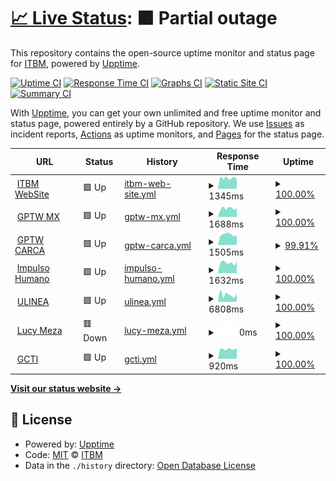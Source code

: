 # [📈 Live Status](https://itbm-services.github.io/projects): <!--live status--> **🟧 Partial outage**

This repository contains the open-source uptime monitor and status page for [ITBM](https://itbm-services.github.io/projects), powered by [Upptime](https://github.com/upptime/upptime).

[![Uptime CI](https://github.com/itbm-services/projects/workflows/Uptime%20CI/badge.svg)](https://github.com/itbm-services/projects/actions?query=workflow%3A%22Uptime+CI%22)
[![Response Time CI](https://github.com/itbm-services/projects/workflows/Response%20Time%20CI/badge.svg)](https://github.com/itbm-services/projects/actions?query=workflow%3A%22Response+Time+CI%22)
[![Graphs CI](https://github.com/itbm-services/projects/workflows/Graphs%20CI/badge.svg)](https://github.com/itbm-services/projects/actions?query=workflow%3A%22Graphs+CI%22)
[![Static Site CI](https://github.com/itbm-services/projects/workflows/Static%20Site%20CI/badge.svg)](https://github.com/itbm-services/projects/actions?query=workflow%3A%22Static+Site+CI%22)
[![Summary CI](https://github.com/itbm-services/projects/workflows/Summary%20CI/badge.svg)](https://github.com/itbm-services/projects/actions?query=workflow%3A%22Summary+CI%22)

With [Upptime](https://upptime.js.org), you can get your own unlimited and free uptime monitor and status page, powered entirely by a GitHub repository. We use [Issues](https://github.com/itbm-services/projects/issues) as incident reports, [Actions](https://github.com/itbm-services/projects/actions) as uptime monitors, and [Pages](https://itbm-services.github.io/projects) for the status page.

<!--start: status pages-->
<!-- This summary is generated by Upptime (https://github.com/upptime/upptime) -->
<!-- Do not edit this manually, your changes will be overwritten -->
<!-- prettier-ignore -->
| URL | Status | History | Response Time | Uptime |
| --- | ------ | ------- | ------------- | ------ |
| <img alt="" src="https://icons.duckduckgo.com/ip3/itbm.mx.ico" height="13"> [ITBM WebSite](https://itbm.mx) | 🟩 Up | [itbm-web-site.yml](https://github.com/itbm-services/projects/commits/HEAD/history/itbm-web-site.yml) | <details><summary><img alt="Response time graph" src="./graphs/itbm-web-site/response-time-week.png" height="20"> 1345ms</summary><br><a href="https://itbm-services.github.io/projects/history/itbm-web-site"><img alt="Response time 1250" src="https://img.shields.io/endpoint?url=https%3A%2F%2Fraw.githubusercontent.com%2Fitbm-services%2Fprojects%2FHEAD%2Fapi%2Fitbm-web-site%2Fresponse-time.json"></a><br><a href="https://itbm-services.github.io/projects/history/itbm-web-site"><img alt="24-hour response time 1166" src="https://img.shields.io/endpoint?url=https%3A%2F%2Fraw.githubusercontent.com%2Fitbm-services%2Fprojects%2FHEAD%2Fapi%2Fitbm-web-site%2Fresponse-time-day.json"></a><br><a href="https://itbm-services.github.io/projects/history/itbm-web-site"><img alt="7-day response time 1345" src="https://img.shields.io/endpoint?url=https%3A%2F%2Fraw.githubusercontent.com%2Fitbm-services%2Fprojects%2FHEAD%2Fapi%2Fitbm-web-site%2Fresponse-time-week.json"></a><br><a href="https://itbm-services.github.io/projects/history/itbm-web-site"><img alt="30-day response time 1457" src="https://img.shields.io/endpoint?url=https%3A%2F%2Fraw.githubusercontent.com%2Fitbm-services%2Fprojects%2FHEAD%2Fapi%2Fitbm-web-site%2Fresponse-time-month.json"></a><br><a href="https://itbm-services.github.io/projects/history/itbm-web-site"><img alt="1-year response time 1250" src="https://img.shields.io/endpoint?url=https%3A%2F%2Fraw.githubusercontent.com%2Fitbm-services%2Fprojects%2FHEAD%2Fapi%2Fitbm-web-site%2Fresponse-time-year.json"></a></details> | <details><summary><a href="https://itbm-services.github.io/projects/history/itbm-web-site">100.00%</a></summary><a href="https://itbm-services.github.io/projects/history/itbm-web-site"><img alt="All-time uptime 99.27%" src="https://img.shields.io/endpoint?url=https%3A%2F%2Fraw.githubusercontent.com%2Fitbm-services%2Fprojects%2FHEAD%2Fapi%2Fitbm-web-site%2Fuptime.json"></a><br><a href="https://itbm-services.github.io/projects/history/itbm-web-site"><img alt="24-hour uptime 100.00%" src="https://img.shields.io/endpoint?url=https%3A%2F%2Fraw.githubusercontent.com%2Fitbm-services%2Fprojects%2FHEAD%2Fapi%2Fitbm-web-site%2Fuptime-day.json"></a><br><a href="https://itbm-services.github.io/projects/history/itbm-web-site"><img alt="7-day uptime 100.00%" src="https://img.shields.io/endpoint?url=https%3A%2F%2Fraw.githubusercontent.com%2Fitbm-services%2Fprojects%2FHEAD%2Fapi%2Fitbm-web-site%2Fuptime-week.json"></a><br><a href="https://itbm-services.github.io/projects/history/itbm-web-site"><img alt="30-day uptime 100.00%" src="https://img.shields.io/endpoint?url=https%3A%2F%2Fraw.githubusercontent.com%2Fitbm-services%2Fprojects%2FHEAD%2Fapi%2Fitbm-web-site%2Fuptime-month.json"></a><br><a href="https://itbm-services.github.io/projects/history/itbm-web-site"><img alt="1-year uptime 99.27%" src="https://img.shields.io/endpoint?url=https%3A%2F%2Fraw.githubusercontent.com%2Fitbm-services%2Fprojects%2FHEAD%2Fapi%2Fitbm-web-site%2Fuptime-year.json"></a></details>
| <img alt="" src="https://icons.duckduckgo.com/ip3/greatplacetowork.com.mx.ico" height="13"> [GPTW MX](https://greatplacetowork.com.mx) | 🟩 Up | [gptw-mx.yml](https://github.com/itbm-services/projects/commits/HEAD/history/gptw-mx.yml) | <details><summary><img alt="Response time graph" src="./graphs/gptw-mx/response-time-week.png" height="20"> 1688ms</summary><br><a href="https://itbm-services.github.io/projects/history/gptw-mx"><img alt="Response time 604" src="https://img.shields.io/endpoint?url=https%3A%2F%2Fraw.githubusercontent.com%2Fitbm-services%2Fprojects%2FHEAD%2Fapi%2Fgptw-mx%2Fresponse-time.json"></a><br><a href="https://itbm-services.github.io/projects/history/gptw-mx"><img alt="24-hour response time 1790" src="https://img.shields.io/endpoint?url=https%3A%2F%2Fraw.githubusercontent.com%2Fitbm-services%2Fprojects%2FHEAD%2Fapi%2Fgptw-mx%2Fresponse-time-day.json"></a><br><a href="https://itbm-services.github.io/projects/history/gptw-mx"><img alt="7-day response time 1688" src="https://img.shields.io/endpoint?url=https%3A%2F%2Fraw.githubusercontent.com%2Fitbm-services%2Fprojects%2FHEAD%2Fapi%2Fgptw-mx%2Fresponse-time-week.json"></a><br><a href="https://itbm-services.github.io/projects/history/gptw-mx"><img alt="30-day response time 1106" src="https://img.shields.io/endpoint?url=https%3A%2F%2Fraw.githubusercontent.com%2Fitbm-services%2Fprojects%2FHEAD%2Fapi%2Fgptw-mx%2Fresponse-time-month.json"></a><br><a href="https://itbm-services.github.io/projects/history/gptw-mx"><img alt="1-year response time 604" src="https://img.shields.io/endpoint?url=https%3A%2F%2Fraw.githubusercontent.com%2Fitbm-services%2Fprojects%2FHEAD%2Fapi%2Fgptw-mx%2Fresponse-time-year.json"></a></details> | <details><summary><a href="https://itbm-services.github.io/projects/history/gptw-mx">100.00%</a></summary><a href="https://itbm-services.github.io/projects/history/gptw-mx"><img alt="All-time uptime 99.83%" src="https://img.shields.io/endpoint?url=https%3A%2F%2Fraw.githubusercontent.com%2Fitbm-services%2Fprojects%2FHEAD%2Fapi%2Fgptw-mx%2Fuptime.json"></a><br><a href="https://itbm-services.github.io/projects/history/gptw-mx"><img alt="24-hour uptime 100.00%" src="https://img.shields.io/endpoint?url=https%3A%2F%2Fraw.githubusercontent.com%2Fitbm-services%2Fprojects%2FHEAD%2Fapi%2Fgptw-mx%2Fuptime-day.json"></a><br><a href="https://itbm-services.github.io/projects/history/gptw-mx"><img alt="7-day uptime 100.00%" src="https://img.shields.io/endpoint?url=https%3A%2F%2Fraw.githubusercontent.com%2Fitbm-services%2Fprojects%2FHEAD%2Fapi%2Fgptw-mx%2Fuptime-week.json"></a><br><a href="https://itbm-services.github.io/projects/history/gptw-mx"><img alt="30-day uptime 100.00%" src="https://img.shields.io/endpoint?url=https%3A%2F%2Fraw.githubusercontent.com%2Fitbm-services%2Fprojects%2FHEAD%2Fapi%2Fgptw-mx%2Fuptime-month.json"></a><br><a href="https://itbm-services.github.io/projects/history/gptw-mx"><img alt="1-year uptime 99.83%" src="https://img.shields.io/endpoint?url=https%3A%2F%2Fraw.githubusercontent.com%2Fitbm-services%2Fprojects%2FHEAD%2Fapi%2Fgptw-mx%2Fuptime-year.json"></a></details>
| <img alt="" src="https://icons.duckduckgo.com/ip3/greatplacetoworkcarca.com.ico" height="13"> [GPTW CARCA](https://greatplacetoworkcarca.com/es) | 🟩 Up | [gptw-carca.yml](https://github.com/itbm-services/projects/commits/HEAD/history/gptw-carca.yml) | <details><summary><img alt="Response time graph" src="./graphs/gptw-carca/response-time-week.png" height="20"> 1505ms</summary><br><a href="https://itbm-services.github.io/projects/history/gptw-carca"><img alt="Response time 1720" src="https://img.shields.io/endpoint?url=https%3A%2F%2Fraw.githubusercontent.com%2Fitbm-services%2Fprojects%2FHEAD%2Fapi%2Fgptw-carca%2Fresponse-time.json"></a><br><a href="https://itbm-services.github.io/projects/history/gptw-carca"><img alt="24-hour response time 1484" src="https://img.shields.io/endpoint?url=https%3A%2F%2Fraw.githubusercontent.com%2Fitbm-services%2Fprojects%2FHEAD%2Fapi%2Fgptw-carca%2Fresponse-time-day.json"></a><br><a href="https://itbm-services.github.io/projects/history/gptw-carca"><img alt="7-day response time 1505" src="https://img.shields.io/endpoint?url=https%3A%2F%2Fraw.githubusercontent.com%2Fitbm-services%2Fprojects%2FHEAD%2Fapi%2Fgptw-carca%2Fresponse-time-week.json"></a><br><a href="https://itbm-services.github.io/projects/history/gptw-carca"><img alt="30-day response time 1591" src="https://img.shields.io/endpoint?url=https%3A%2F%2Fraw.githubusercontent.com%2Fitbm-services%2Fprojects%2FHEAD%2Fapi%2Fgptw-carca%2Fresponse-time-month.json"></a><br><a href="https://itbm-services.github.io/projects/history/gptw-carca"><img alt="1-year response time 1720" src="https://img.shields.io/endpoint?url=https%3A%2F%2Fraw.githubusercontent.com%2Fitbm-services%2Fprojects%2FHEAD%2Fapi%2Fgptw-carca%2Fresponse-time-year.json"></a></details> | <details><summary><a href="https://itbm-services.github.io/projects/history/gptw-carca">99.91%</a></summary><a href="https://itbm-services.github.io/projects/history/gptw-carca"><img alt="All-time uptime 99.44%" src="https://img.shields.io/endpoint?url=https%3A%2F%2Fraw.githubusercontent.com%2Fitbm-services%2Fprojects%2FHEAD%2Fapi%2Fgptw-carca%2Fuptime.json"></a><br><a href="https://itbm-services.github.io/projects/history/gptw-carca"><img alt="24-hour uptime 99.39%" src="https://img.shields.io/endpoint?url=https%3A%2F%2Fraw.githubusercontent.com%2Fitbm-services%2Fprojects%2FHEAD%2Fapi%2Fgptw-carca%2Fuptime-day.json"></a><br><a href="https://itbm-services.github.io/projects/history/gptw-carca"><img alt="7-day uptime 99.91%" src="https://img.shields.io/endpoint?url=https%3A%2F%2Fraw.githubusercontent.com%2Fitbm-services%2Fprojects%2FHEAD%2Fapi%2Fgptw-carca%2Fuptime-week.json"></a><br><a href="https://itbm-services.github.io/projects/history/gptw-carca"><img alt="30-day uptime 99.94%" src="https://img.shields.io/endpoint?url=https%3A%2F%2Fraw.githubusercontent.com%2Fitbm-services%2Fprojects%2FHEAD%2Fapi%2Fgptw-carca%2Fuptime-month.json"></a><br><a href="https://itbm-services.github.io/projects/history/gptw-carca"><img alt="1-year uptime 99.44%" src="https://img.shields.io/endpoint?url=https%3A%2F%2Fraw.githubusercontent.com%2Fitbm-services%2Fprojects%2FHEAD%2Fapi%2Fgptw-carca%2Fuptime-year.json"></a></details>
| <img alt="" src="https://icons.duckduckgo.com/ip3/impulsohumano.org.ico" height="13"> [Impulso Humano](https://impulsohumano.org) | 🟩 Up | [impulso-humano.yml](https://github.com/itbm-services/projects/commits/HEAD/history/impulso-humano.yml) | <details><summary><img alt="Response time graph" src="./graphs/impulso-humano/response-time-week.png" height="20"> 1632ms</summary><br><a href="https://itbm-services.github.io/projects/history/impulso-humano"><img alt="Response time 1285" src="https://img.shields.io/endpoint?url=https%3A%2F%2Fraw.githubusercontent.com%2Fitbm-services%2Fprojects%2FHEAD%2Fapi%2Fimpulso-humano%2Fresponse-time.json"></a><br><a href="https://itbm-services.github.io/projects/history/impulso-humano"><img alt="24-hour response time 1772" src="https://img.shields.io/endpoint?url=https%3A%2F%2Fraw.githubusercontent.com%2Fitbm-services%2Fprojects%2FHEAD%2Fapi%2Fimpulso-humano%2Fresponse-time-day.json"></a><br><a href="https://itbm-services.github.io/projects/history/impulso-humano"><img alt="7-day response time 1632" src="https://img.shields.io/endpoint?url=https%3A%2F%2Fraw.githubusercontent.com%2Fitbm-services%2Fprojects%2FHEAD%2Fapi%2Fimpulso-humano%2Fresponse-time-week.json"></a><br><a href="https://itbm-services.github.io/projects/history/impulso-humano"><img alt="30-day response time 1560" src="https://img.shields.io/endpoint?url=https%3A%2F%2Fraw.githubusercontent.com%2Fitbm-services%2Fprojects%2FHEAD%2Fapi%2Fimpulso-humano%2Fresponse-time-month.json"></a><br><a href="https://itbm-services.github.io/projects/history/impulso-humano"><img alt="1-year response time 1285" src="https://img.shields.io/endpoint?url=https%3A%2F%2Fraw.githubusercontent.com%2Fitbm-services%2Fprojects%2FHEAD%2Fapi%2Fimpulso-humano%2Fresponse-time-year.json"></a></details> | <details><summary><a href="https://itbm-services.github.io/projects/history/impulso-humano">100.00%</a></summary><a href="https://itbm-services.github.io/projects/history/impulso-humano"><img alt="All-time uptime 66.24%" src="https://img.shields.io/endpoint?url=https%3A%2F%2Fraw.githubusercontent.com%2Fitbm-services%2Fprojects%2FHEAD%2Fapi%2Fimpulso-humano%2Fuptime.json"></a><br><a href="https://itbm-services.github.io/projects/history/impulso-humano"><img alt="24-hour uptime 100.00%" src="https://img.shields.io/endpoint?url=https%3A%2F%2Fraw.githubusercontent.com%2Fitbm-services%2Fprojects%2FHEAD%2Fapi%2Fimpulso-humano%2Fuptime-day.json"></a><br><a href="https://itbm-services.github.io/projects/history/impulso-humano"><img alt="7-day uptime 100.00%" src="https://img.shields.io/endpoint?url=https%3A%2F%2Fraw.githubusercontent.com%2Fitbm-services%2Fprojects%2FHEAD%2Fapi%2Fimpulso-humano%2Fuptime-week.json"></a><br><a href="https://itbm-services.github.io/projects/history/impulso-humano"><img alt="30-day uptime 99.64%" src="https://img.shields.io/endpoint?url=https%3A%2F%2Fraw.githubusercontent.com%2Fitbm-services%2Fprojects%2FHEAD%2Fapi%2Fimpulso-humano%2Fuptime-month.json"></a><br><a href="https://itbm-services.github.io/projects/history/impulso-humano"><img alt="1-year uptime 66.24%" src="https://img.shields.io/endpoint?url=https%3A%2F%2Fraw.githubusercontent.com%2Fitbm-services%2Fprojects%2FHEAD%2Fapi%2Fimpulso-humano%2Fuptime-year.json"></a></details>
| <img alt="" src="https://icons.duckduckgo.com/ip3/ulinea.edu.mx.ico" height="13"> [ULINEA](https://ulinea.edu.mx) | 🟩 Up | [ulinea.yml](https://github.com/itbm-services/projects/commits/HEAD/history/ulinea.yml) | <details><summary><img alt="Response time graph" src="./graphs/ulinea/response-time-week.png" height="20"> 6808ms</summary><br><a href="https://itbm-services.github.io/projects/history/ulinea"><img alt="Response time 3425" src="https://img.shields.io/endpoint?url=https%3A%2F%2Fraw.githubusercontent.com%2Fitbm-services%2Fprojects%2FHEAD%2Fapi%2Fulinea%2Fresponse-time.json"></a><br><a href="https://itbm-services.github.io/projects/history/ulinea"><img alt="24-hour response time 8087" src="https://img.shields.io/endpoint?url=https%3A%2F%2Fraw.githubusercontent.com%2Fitbm-services%2Fprojects%2FHEAD%2Fapi%2Fulinea%2Fresponse-time-day.json"></a><br><a href="https://itbm-services.github.io/projects/history/ulinea"><img alt="7-day response time 6808" src="https://img.shields.io/endpoint?url=https%3A%2F%2Fraw.githubusercontent.com%2Fitbm-services%2Fprojects%2FHEAD%2Fapi%2Fulinea%2Fresponse-time-week.json"></a><br><a href="https://itbm-services.github.io/projects/history/ulinea"><img alt="30-day response time 6435" src="https://img.shields.io/endpoint?url=https%3A%2F%2Fraw.githubusercontent.com%2Fitbm-services%2Fprojects%2FHEAD%2Fapi%2Fulinea%2Fresponse-time-month.json"></a><br><a href="https://itbm-services.github.io/projects/history/ulinea"><img alt="1-year response time 3425" src="https://img.shields.io/endpoint?url=https%3A%2F%2Fraw.githubusercontent.com%2Fitbm-services%2Fprojects%2FHEAD%2Fapi%2Fulinea%2Fresponse-time-year.json"></a></details> | <details><summary><a href="https://itbm-services.github.io/projects/history/ulinea">100.00%</a></summary><a href="https://itbm-services.github.io/projects/history/ulinea"><img alt="All-time uptime 97.71%" src="https://img.shields.io/endpoint?url=https%3A%2F%2Fraw.githubusercontent.com%2Fitbm-services%2Fprojects%2FHEAD%2Fapi%2Fulinea%2Fuptime.json"></a><br><a href="https://itbm-services.github.io/projects/history/ulinea"><img alt="24-hour uptime 100.00%" src="https://img.shields.io/endpoint?url=https%3A%2F%2Fraw.githubusercontent.com%2Fitbm-services%2Fprojects%2FHEAD%2Fapi%2Fulinea%2Fuptime-day.json"></a><br><a href="https://itbm-services.github.io/projects/history/ulinea"><img alt="7-day uptime 100.00%" src="https://img.shields.io/endpoint?url=https%3A%2F%2Fraw.githubusercontent.com%2Fitbm-services%2Fprojects%2FHEAD%2Fapi%2Fulinea%2Fuptime-week.json"></a><br><a href="https://itbm-services.github.io/projects/history/ulinea"><img alt="30-day uptime 100.00%" src="https://img.shields.io/endpoint?url=https%3A%2F%2Fraw.githubusercontent.com%2Fitbm-services%2Fprojects%2FHEAD%2Fapi%2Fulinea%2Fuptime-month.json"></a><br><a href="https://itbm-services.github.io/projects/history/ulinea"><img alt="1-year uptime 97.71%" src="https://img.shields.io/endpoint?url=https%3A%2F%2Fraw.githubusercontent.com%2Fitbm-services%2Fprojects%2FHEAD%2Fapi%2Fulinea%2Fuptime-year.json"></a></details>
| <img alt="" src="https://icons.duckduckgo.com/ip3/lucymeza.si.ico" height="13"> [Lucy Meza](https://lucymeza.si) | 🟥 Down | [lucy-meza.yml](https://github.com/itbm-services/projects/commits/HEAD/history/lucy-meza.yml) | <details><summary><img alt="Response time graph" src="./graphs/lucy-meza/response-time-week.png" height="20"> 0ms</summary><br><a href="https://itbm-services.github.io/projects/history/lucy-meza"><img alt="Response time 707" src="https://img.shields.io/endpoint?url=https%3A%2F%2Fraw.githubusercontent.com%2Fitbm-services%2Fprojects%2FHEAD%2Fapi%2Flucy-meza%2Fresponse-time.json"></a><br><a href="https://itbm-services.github.io/projects/history/lucy-meza"><img alt="24-hour response time 0" src="https://img.shields.io/endpoint?url=https%3A%2F%2Fraw.githubusercontent.com%2Fitbm-services%2Fprojects%2FHEAD%2Fapi%2Flucy-meza%2Fresponse-time-day.json"></a><br><a href="https://itbm-services.github.io/projects/history/lucy-meza"><img alt="7-day response time 0" src="https://img.shields.io/endpoint?url=https%3A%2F%2Fraw.githubusercontent.com%2Fitbm-services%2Fprojects%2FHEAD%2Fapi%2Flucy-meza%2Fresponse-time-week.json"></a><br><a href="https://itbm-services.github.io/projects/history/lucy-meza"><img alt="30-day response time 0" src="https://img.shields.io/endpoint?url=https%3A%2F%2Fraw.githubusercontent.com%2Fitbm-services%2Fprojects%2FHEAD%2Fapi%2Flucy-meza%2Fresponse-time-month.json"></a><br><a href="https://itbm-services.github.io/projects/history/lucy-meza"><img alt="1-year response time 707" src="https://img.shields.io/endpoint?url=https%3A%2F%2Fraw.githubusercontent.com%2Fitbm-services%2Fprojects%2FHEAD%2Fapi%2Flucy-meza%2Fresponse-time-year.json"></a></details> | <details><summary><a href="https://itbm-services.github.io/projects/history/lucy-meza">100.00%</a></summary><a href="https://itbm-services.github.io/projects/history/lucy-meza"><img alt="All-time uptime 99.64%" src="https://img.shields.io/endpoint?url=https%3A%2F%2Fraw.githubusercontent.com%2Fitbm-services%2Fprojects%2FHEAD%2Fapi%2Flucy-meza%2Fuptime.json"></a><br><a href="https://itbm-services.github.io/projects/history/lucy-meza"><img alt="24-hour uptime 100.00%" src="https://img.shields.io/endpoint?url=https%3A%2F%2Fraw.githubusercontent.com%2Fitbm-services%2Fprojects%2FHEAD%2Fapi%2Flucy-meza%2Fuptime-day.json"></a><br><a href="https://itbm-services.github.io/projects/history/lucy-meza"><img alt="7-day uptime 100.00%" src="https://img.shields.io/endpoint?url=https%3A%2F%2Fraw.githubusercontent.com%2Fitbm-services%2Fprojects%2FHEAD%2Fapi%2Flucy-meza%2Fuptime-week.json"></a><br><a href="https://itbm-services.github.io/projects/history/lucy-meza"><img alt="30-day uptime 100.00%" src="https://img.shields.io/endpoint?url=https%3A%2F%2Fraw.githubusercontent.com%2Fitbm-services%2Fprojects%2FHEAD%2Fapi%2Flucy-meza%2Fuptime-month.json"></a><br><a href="https://itbm-services.github.io/projects/history/lucy-meza"><img alt="1-year uptime 99.64%" src="https://img.shields.io/endpoint?url=https%3A%2F%2Fraw.githubusercontent.com%2Fitbm-services%2Fprojects%2FHEAD%2Fapi%2Flucy-meza%2Fuptime-year.json"></a></details>
| <img alt="" src="https://icons.duckduckgo.com/ip3/greatculturetoinnovate.org.ico" height="13"> [GCTI](https://greatculturetoinnovate.org) | 🟩 Up | [gcti.yml](https://github.com/itbm-services/projects/commits/HEAD/history/gcti.yml) | <details><summary><img alt="Response time graph" src="./graphs/gcti/response-time-week.png" height="20"> 920ms</summary><br><a href="https://itbm-services.github.io/projects/history/gcti"><img alt="Response time 851" src="https://img.shields.io/endpoint?url=https%3A%2F%2Fraw.githubusercontent.com%2Fitbm-services%2Fprojects%2FHEAD%2Fapi%2Fgcti%2Fresponse-time.json"></a><br><a href="https://itbm-services.github.io/projects/history/gcti"><img alt="24-hour response time 1005" src="https://img.shields.io/endpoint?url=https%3A%2F%2Fraw.githubusercontent.com%2Fitbm-services%2Fprojects%2FHEAD%2Fapi%2Fgcti%2Fresponse-time-day.json"></a><br><a href="https://itbm-services.github.io/projects/history/gcti"><img alt="7-day response time 920" src="https://img.shields.io/endpoint?url=https%3A%2F%2Fraw.githubusercontent.com%2Fitbm-services%2Fprojects%2FHEAD%2Fapi%2Fgcti%2Fresponse-time-week.json"></a><br><a href="https://itbm-services.github.io/projects/history/gcti"><img alt="30-day response time 768" src="https://img.shields.io/endpoint?url=https%3A%2F%2Fraw.githubusercontent.com%2Fitbm-services%2Fprojects%2FHEAD%2Fapi%2Fgcti%2Fresponse-time-month.json"></a><br><a href="https://itbm-services.github.io/projects/history/gcti"><img alt="1-year response time 851" src="https://img.shields.io/endpoint?url=https%3A%2F%2Fraw.githubusercontent.com%2Fitbm-services%2Fprojects%2FHEAD%2Fapi%2Fgcti%2Fresponse-time-year.json"></a></details> | <details><summary><a href="https://itbm-services.github.io/projects/history/gcti">100.00%</a></summary><a href="https://itbm-services.github.io/projects/history/gcti"><img alt="All-time uptime 98.72%" src="https://img.shields.io/endpoint?url=https%3A%2F%2Fraw.githubusercontent.com%2Fitbm-services%2Fprojects%2FHEAD%2Fapi%2Fgcti%2Fuptime.json"></a><br><a href="https://itbm-services.github.io/projects/history/gcti"><img alt="24-hour uptime 100.00%" src="https://img.shields.io/endpoint?url=https%3A%2F%2Fraw.githubusercontent.com%2Fitbm-services%2Fprojects%2FHEAD%2Fapi%2Fgcti%2Fuptime-day.json"></a><br><a href="https://itbm-services.github.io/projects/history/gcti"><img alt="7-day uptime 100.00%" src="https://img.shields.io/endpoint?url=https%3A%2F%2Fraw.githubusercontent.com%2Fitbm-services%2Fprojects%2FHEAD%2Fapi%2Fgcti%2Fuptime-week.json"></a><br><a href="https://itbm-services.github.io/projects/history/gcti"><img alt="30-day uptime 100.00%" src="https://img.shields.io/endpoint?url=https%3A%2F%2Fraw.githubusercontent.com%2Fitbm-services%2Fprojects%2FHEAD%2Fapi%2Fgcti%2Fuptime-month.json"></a><br><a href="https://itbm-services.github.io/projects/history/gcti"><img alt="1-year uptime 98.72%" src="https://img.shields.io/endpoint?url=https%3A%2F%2Fraw.githubusercontent.com%2Fitbm-services%2Fprojects%2FHEAD%2Fapi%2Fgcti%2Fuptime-year.json"></a></details>

<!--end: status pages-->

[**Visit our status website →**](https://itbm-services.github.io/projects)

## 📄 License

- Powered by: [Upptime](https://github.com/upptime/upptime)
- Code: [MIT](./LICENSE) © [ITBM](https://itbm-services.github.io/projects)
- Data in the `./history` directory: [Open Database License](https://opendatacommons.org/licenses/odbl/1-0/)
